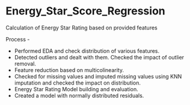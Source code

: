 # Energy_Star_Score_Regression
Calculation of Energy Star Rating based on provided features

Process  - 
- Performed EDA and check distribution of various features.
- Detected outliers and dealt with them. Checked the impact of outlier removal.
- Feature reduction based on multicolinearity.
- Checked for missing values and imputed missing values using KNN imputation and checked the impact on distribution.
- Energy Star Rating Model building and evaluation.
- Created a model with normally distributed residuals.

